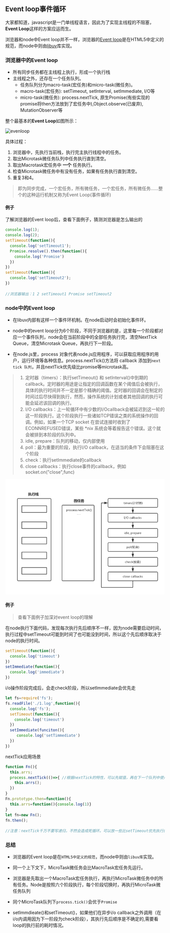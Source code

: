 ## Event loop事件循环

大家都知道，javascript是一门单线程语言，因此为了实现主线程的不阻塞，**Event Loop**这样的方案应运而生。

浏览器和node中Event loop并不一样，浏览器的[Event loop](https://link.juejin.im/?target=https%3A%2F%2Fwww.w3.org%2FTR%2Fhtml5%2Fwebappapis.html%23event-loops)是在HTML5中定义的规范，而node中则由[libuv](https://link.juejin.im/?target=http%3A%2F%2Fthlorenz.com%2Flearnuv%2Fbook%2Fhistory%2Fhistory_1.html)库实现。

### 浏览器中的Event loop

- 所有同步任务都在主线程上执行，形成一个执行栈
- 主线程之外，还存在一个任务队列。
  - 任务队列分为macro-task(宏任务)和micro-task(微任务)。
  - macro-task(宏任务): setTimeout, setInterval, setImmediate, I/O等
  - micro-task(微任务): process.nextTick, 原生Promise(有些实现的promise将then方法放到了宏任务中),Object.observe(已废弃), MutationObserver等

整个最基本的**Event Loop**如图所示：

![evenloop](E:\study\笔记\images\evenloop.png)

具体过程：

1. 浏览器中，先执行当前栈，执行完主执行线程中的任务。
2. 取出Microtask微任务队列中任务执行直到清空。
3. 取出Macrotask宏任务中 **一个** 任务执行。
4. 检查Microtask微任务中有没有任务，如果有任务执行直到清空。
5. 重复3和4。

> 即为同步完成，一个宏任务，所有微任务，一个宏任务，所有微任务......整个的这种运行机制又称为Event Loop(事件循环)

#### 例子

了解浏览器的Event loop后，查看下面例子，猜测浏览器是怎么输出的

```javascript
console.log(1);
console.log(2);
setTimeout(function(){
  console.log('setTimeout1');
  Promise.resolve().then(function(){
    console.log('Promise')
  })
})
setTimeout(function(){
  console.log('setTimeout2');
})

//浏览器输出：1 2 setTimeout1 Promise setTimeout2
```

### node中的Event loop

- 在libuv内部有这样一个事件环机制。在node启动时会初始化事件环。
- node中的event loop分为6个阶段，不同于浏览器的是，这里每一个阶段都对应一个事件队列，node会在当前阶段中的全部任务执行完，清空NextTick Queue，清空Microtask Queue，再执行下一阶段。


- 在node.js里，process 对象代表node.js应用程序，可以获取应用程序的用户，运行环境等各种信息。process.nextTick()方法将 callback 添加到`next tick 队列`，并且nextTick优先级比promise等microtask高。

>1. 定时器（timers）：执行setTimeout() 和 setInterval()中到期的callback。定时器的用途是让指定的回调函数在某个阈值后会被执行，具体的执行时间并不一定是那个精确的阈值。定时器的回调会在制定的时间过后尽快得到执行，然而，操作系统的计划或者其他回调的执行可能会延迟该回调的执行。
>2. I/O callbacks：上一轮循环中有少数的I/Ocallback会被延迟到这一轮的这一阶段执行。这个阶段执行一些诸如TCP错误之类的系统操作的回调。例如，如果一个TCP socket 在尝试连接时收到了 ECONNREFUSED错误，某些 *nix 系统会等着报告这个错误。这个就会被排到本阶段的队列中。
>3. idle, prepare：队列的移动，仅内部使用
>4. poll：最为重要的阶段，执行I/O callback，在适当的条件下会阻塞在这个阶段
>5. check：执行setImmediate的callback
>6. close callbacks：执行close事件的callback，例如socket.on("close",func)

![node-evetloop](../images/node-evetloop.png)

#### 例子

> 查看下面例子加深对event loop的理解

在node执行下面代码，发现每次执行先后顺序不一样，因为node需要启动时间，执行过程中setTimeout可能到时间了也可能没到时间，所以这个先后顺序取决于node的执行时间。

```javascript
setTimeout(function(){
  console.log('timeout')  
})
setImmediate(function(){
  console.log('immediate')
})
```

i/o操作阶段完成后，会走check阶段，所以setImmediate会优先走

```javascript
let fs=require('fs');
fs.readFile('./1.log',function(){
  console.log('fs');
  setTimeout(function(){
    console.log('timeout')
  })
  setImmediate(funciton(){
     console.log('setTimmediate')          
  })
})
```

nextTick应用场景

```javascript
function Fn(){
  this.arrs;
  process.nextTick(()=>{ //根据nextTick的特性，可以先赋值，再在下一个队列中使用
    this.arrs();
  })
}
Fn.prototype.then=function(){
  this.arrs=function(){console.log(1)}
}
let fn=new Fn();
fn.then();

//注意：nextTick千万不要写递归，不然会造成死循环。可以放一些比setTimeout优先执行的任务
```

### 总结

- 浏览器的Event loop是在`HTML5中定义的规范`，而node中则由`libuv库`实现。

- 同一个上下文下，MicroTask微任务会比MacroTask宏任务先运行。
- 浏览器是先取出一个MacroTask宏任务执行，再执行MicroTask微任务中的所有任务。Node是按照六个阶段执行，每个阶段切换时，再执行MicroTask微任务队列
- 同个MicroTask队列下`process.tick()`会优于`Promise`
- setImmdieate()和setTimeout()，如果他们在异步i/o callback之外调用（在i/o内调用因为下一阶段为check阶段），其执行先后顺序是不确定的,需要看loop的执行前的耗时情况。